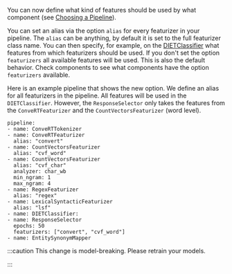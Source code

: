 You can now define what kind of features should be used by what component
(see [Choosing a Pipeline](./tuning-your-model.mdx)).

You can set an alias via the option `alias` for every featurizer in your pipeline.
The `alias` can be anything, by default it is set to the full featurizer class name.
You can then specify, for example, on the
[DIETClassifier](./components.mdx#dietclassifier) what features from which
featurizers should be used.
If you don't set the option `featurizers` all available features will be used.
This is also the default behavior.
Check components to see what components have the option
`featurizers` available.

Here is an example pipeline that shows the new option.
We define an alias for all featurizers in the pipeline.
All features will be used in the `DIETClassifier`.
However, the `ResponseSelector` only takes the features from the
`ConveRTFeaturizer` and the `CountVectorsFeaturizer` (word level).

```
pipeline:
- name: ConveRTTokenizer
- name: ConveRTFeaturizer
  alias: "convert"
- name: CountVectorsFeaturizer
  alias: "cvf_word"
- name: CountVectorsFeaturizer
  alias: "cvf_char"
  analyzer: char_wb
  min_ngram: 1
  max_ngram: 4
- name: RegexFeaturizer
  alias: "regex"
- name: LexicalSyntacticFeaturizer
  alias: "lsf"
- name: DIETClassifier:
- name: ResponseSelector
  epochs: 50
  featurizers: ["convert", "cvf_word"]
- name: EntitySynonymMapper
```

:::caution
This change is model-breaking. Please retrain your models.

:::
